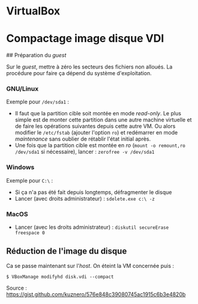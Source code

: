 VirtualBox
==========

# Compactage image disque VDI
## Préparation du *guest*

Sur le *guest*, mettre à zéro les secteurs des fichiers non alloués. La procédure pour faire ça dépend du système d'exploitation.

### GNU/Linux
Exemple pour `/dev/sda1` :
- Il faut que la partition cible soit montée en mode *read-only*. Le plus simple est de monter cette partition dans une autre machine virtuelle et de faire les opérations suivantes depuis cette autre VM. Ou alors modifier le `/etc/fstab` (ajouter l'option `ro`) et redémarrer en mode *maintenance* sans oublier de rétablir l'état initial après.
- Une fois que la partition cible est montée en *ro* (`mount -o remount,ro /dev/sda1` si nécessaire), lancer : `zerofree -v /dev/sda1`

### Windows
Exemple pour `C:\` :
- Si ça n'a pas été fait depuis longtemps, défragmenter le disque
- Lancer (avec droits administrateur) : `sdelete.exe c:\ -z`

### MacOS
- Lancer (avec les droits administrateur) : `diskutil secureErase freespace 0`

## Réduction de l'image du disque
Ca se passe maintenant sur l'*host*. On éteint la VM concernée puis :
```
$ VBoxManage modifyhd disk.vdi --compact
```

Source : https://gist.github.com/kuznero/576e848c39080745ac1915c6b3e4820b

